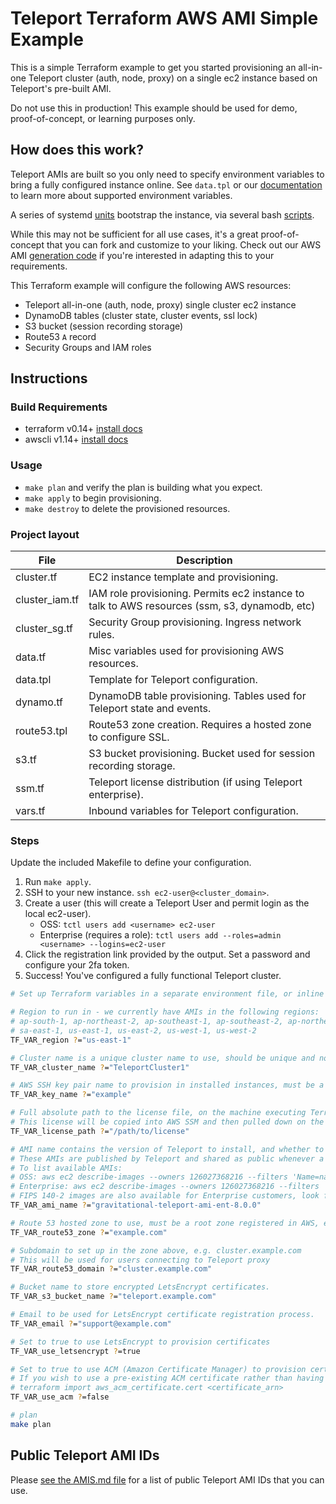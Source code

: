 # Teleport Terraform AWS AMI Simple Example

This is a simple Terraform example to get you started provisioning an all-in-one Teleport cluster (auth, node, proxy) on a single ec2 instance based on Teleport's pre-built AMI.

Do not use this in production! This example should be used for demo, proof-of-concept, or learning purposes only.

## How does this work?

Teleport AMIs are built so you only need to specify environment variables to bring a fully configured instance online. See `data.tpl` or our [documentation](https://gravitational.com/teleport/docs/aws_oss_guide/#single-oss-teleport-amis-manual-gui-setup) to learn more about supported environment variables.

A series of systemd [units](https://github.com/gravitational/teleport/tree/master/assets/aws/files/system) bootstrap the instance, via several bash [scripts](https://github.com/gravitational/teleport/tree/master/assets/aws/files/bin).

While this may not be sufficient for all use cases, it's a great proof-of-concept that you can fork and customize to your liking. Check out our AWS AMI [generation code](https://github.com/gravitational/teleport/tree/master/assets/aws) if you're interested in adapting this to your requirements.

This Terraform example will configure the following AWS resources:

- Teleport all-in-one (auth, node, proxy) single cluster ec2 instance
- DynamoDB tables (cluster state, cluster events, ssl lock)
- S3 bucket (session recording storage)
- Route53 `A` record
- Security Groups and IAM roles

## Instructions

### Build Requirements

- terraform v0.14+ [install docs](https://learn.hashicorp.com/terraform/getting-started/install.html)
- awscli v1.14+ [install docs](https://docs.aws.amazon.com/cli/latest/userguide/cli-chap-install.html)

### Usage

- `make plan` and verify the plan is building what you expect.
- `make apply` to begin provisioning.
- `make destroy` to delete the provisioned resources.

### Project layout

File           | Description
-------------- | ---------------------------------------------------------------------------------------------
cluster.tf     | EC2 instance template and provisioning.
cluster_iam.tf | IAM role provisioning. Permits ec2 instance to talk to AWS resources (ssm, s3, dynamodb, etc)
cluster_sg.tf  | Security Group provisioning. Ingress network rules.
data.tf        | Misc variables used for provisioning AWS resources.
data.tpl       | Template for Teleport configuration.
dynamo.tf      | DynamoDB table provisioning. Tables used for Teleport state and events.
route53.tpl    | Route53 zone creation. Requires a hosted zone to configure SSL.
s3.tf          | S3 bucket provisioning. Bucket used for session recording storage.
ssm.tf         | Teleport license distribution (if using Teleport enterprise).
vars.tf        | Inbound variables for Teleport configuration.

### Steps

Update the included Makefile to define your configuration.

1. Run `make apply`.
2. SSH to your new instance. `ssh ec2-user@<cluster_domain>`.
3. Create a user (this will create a Teleport User and permit login as the local ec2-user).
   - OSS:
   `tctl users add <username> ec2-user`
   - Enterprise (requires a role):
    `tctl users add --roles=admin <username> --logins=ec2-user`
4. Click the registration link provided by the output. Set a password and configure your 2fa token.
5. Success! You've configured a fully functional Teleport cluster.

```bash
# Set up Terraform variables in a separate environment file, or inline here

# Region to run in - we currently have AMIs in the following regions:
# ap-south-1, ap-northeast-2, ap-southeast-1, ap-southeast-2, ap-northeast-1, ca-central-1, eu-central-1, eu-west-1, eu-west-2
# sa-east-1, us-east-1, us-east-2, us-west-1, us-west-2
TF_VAR_region ?="us-east-1"

# Cluster name is a unique cluster name to use, should be unique and not contain spaces or other special characters
TF_VAR_cluster_name ?="TeleportCluster1"

# AWS SSH key pair name to provision in installed instances, must be a key pair available in the above defined region (AWS Console > EC2 > Key Pairs)
TF_VAR_key_name ?="example"

# Full absolute path to the license file, on the machine executing Terraform, for Teleport Enterprise.
# This license will be copied into AWS SSM and then pulled down on the auth nodes to enable Enterprise functionality
TF_VAR_license_path ?="/path/to/license"

# AMI name contains the version of Teleport to install, and whether to use OSS or Enterprise version
# These AMIs are published by Teleport and shared as public whenever a new version of Teleport is released
# To list available AMIs:
# OSS: aws ec2 describe-images --owners 126027368216 --filters 'Name=name,Values=gravitational-teleport-ami-oss*'
# Enterprise: aws ec2 describe-images --owners 126027368216 --filters 'Name=name,Values=gravitational-teleport-ami-ent*'
# FIPS 140-2 images are also available for Enterprise customers, look for '-fips' on the end of the AMI's name
TF_VAR_ami_name ?="gravitational-teleport-ami-ent-8.0.0"

# Route 53 hosted zone to use, must be a root zone registered in AWS, e.g. example.com
TF_VAR_route53_zone ?="example.com"

# Subdomain to set up in the zone above, e.g. cluster.example.com
# This will be used for users connecting to Teleport proxy
TF_VAR_route53_domain ?="cluster.example.com"

# Bucket name to store encrypted LetsEncrypt certificates.
TF_VAR_s3_bucket_name ?="teleport.example.com"

# Email to be used for LetsEncrypt certificate registration process.
TF_VAR_email ?="support@example.com"

# Set to true to use LetsEncrypt to provision certificates
TF_VAR_use_letsencrypt ?=true

# Set to true to use ACM (Amazon Certificate Manager) to provision certificates
# If you wish to use a pre-existing ACM certificate rather than having Terraform generate one for you, you can import it:
# terraform import aws_acm_certificate.cert <certificate_arn>
TF_VAR_use_acm ?=false

# plan
make plan
```

## Public Teleport AMI IDs

Please [see the AMIS.md file](../AMIS.md) for a list of public Teleport AMI IDs that you can use.
